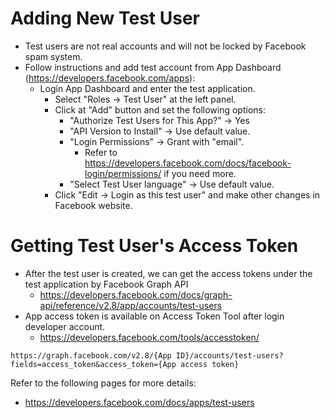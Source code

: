 # Adding New Test User

* Test users are not real accounts and will not be locked by Facebook spam system.
* Follow instructions and add test account from App Dashboard (<https://developers.facebook.com/apps>):
  * Login App Dashboard and enter the test application.
    * Select "Roles -> Test User" at the left panel.
    * Click at "Add" button and set the following options:
      * "Authorize Test Users for This App?" -> Yes
      * "API Version to Install" -> Use default value.
      * "Login Permissions" -> Grant with "email".
        * Refer to <https://developers.facebook.com/docs/facebook-login/permissions/> if you need more.
      * "Select Test User language" -> Use default value.
    * Click "Edit -> Login as this test user" and make other changes in Facebook website.

# Getting Test User's Access Token

* After the test user is created, we can get the access tokens under the test application by Facebook Graph API 
  * <https://developers.facebook.com/docs/graph-api/reference/v2.8/app/accounts/test-users>
* App access token is available on Access Token Tool after login developer account.
  * <https://developers.facebook.com/tools/accesstoken/>

```
https://graph.facebook.com/v2.8/{App ID}/accounts/test-users?fields=access_token&access_token={App access token}
```

Refer to the following pages for more details:
* <https://developers.facebook.com/docs/apps/test-users>
